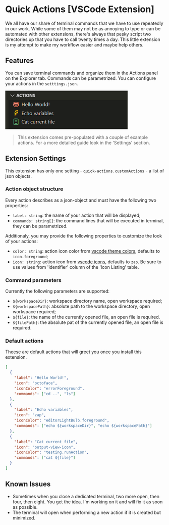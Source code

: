 # Quick Actions [VSCode Extension]

We all have our share of terminal commands that we have to use repeatedly in our work. While some of them may not be as annoying to type or can be automated with other extensions, there's always that pesky script two directories up that you have to call twenty times a day. This little extension is my attempt to make my workflow easier and maybe help others.

## Features

You can save terminal commands and organize them in the Actions panel on the Explorer tab. Commands can be parametrized. You can configure your actions in the `setttings.json`.

![preview](/docs/action-panel.png)

> This extension comes pre-populated with a couple of example actions. For a more detailed guide look in the 'Settings' section.

## Extension Settings

This extension has only one setting - `quick-actions.customActions` - a list of json objects.

### Action object structure

Every action describes as a json-object and must have the following two properties:

- `label: string`: the name of your action that will be displayed;
- `commands: string[]`: the command lines that will be executed in terminal, they can be parametrized.

Additionaly, you may provide the following properties to customize the look of your actions:

- `color: string`: action icon color from [vscode theme colors](https://code.visualstudio.com/api/references/theme-color), defaults to `icon.foreground`;
- `icon: string`: action icon from [vscode icons](https://code.visualstudio.com/api/references/icons-in-labels#icon-listing), defaults to `zap`. Be sure to use values from 'identifier' column of the 'Icon Listing' table.

### Command parameters

Currently the following parameters are supported:

- `${workspaceDir}`: workspace directory name, open workspace required;
- `${workspacePath}`: absolute path to the workspace directory, open workspace required;
- `${file}`: the name of the currently opened file, an open file is required.
- `${filePath}`: the absolute pat of the currently opened file, an open file is required.

### Default actions

Theese are default actions that will greet you once you install this extension.

```json
[
  {
    "label": "Hello World!",
    "icon": "octoface",
    "iconColor": "errorForeground",
    "commands": ["cd ..", "ls"]
  },
  {
    "label": "Echo variables",
    "icon": "zap",
    "iconColor": "editorLightBulb.foreground",
    "commands": ["echo ${workspaceDir}", "echo ${workspacePath}"]
  },
  {
    "label": "Cat current file",
    "icon": "output-view-icon",
    "iconColor": "testing.runAction",
    "commands": ["cat ${file}"]
  }
]
```

## Known Issues

- Sometimes when you close a dedicated terminal, two more open, then four, then eight. You get the idea. I'm working on it and will fix it as soon as possible.
- The terminal will open when performing a new action if it is created but minimized.
